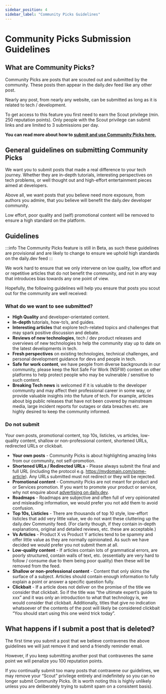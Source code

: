 ```yaml
---
sidebar_position: 4
sidebar_label: "Community Picks Guidelines"
---
```

# Community Picks Submission Guidelines

## What are Community Picks?
Community Picks are posts that are scouted out and submitted by the community. These posts then appear in the daily.dev feed like any other post.

Nearly any post, from nearly any website, can be submitted as long as it is related to tech / development.

To get access to this feature you first need to earn the Scout privilege (min. 250 reputation points). Only people with the Scout privilege can submit links and are limited to 3 submissions per day.

**You can read more about how to [submit and use Community Picks here.](https://docs.daily.dev/docs/key-features/community-picks)** 

## General guidelines on submitting Community Picks
We want you to submit posts that made a real difference to your tech journey. Whether they are in-depth tutorials, interesting perspectives on tech problems, or well thought out and high-effort entertainment pieces aimed at developers.

Above all, we want posts that you believe need more exposure, from authors you admire, that you believe will benefit the daily.dev developer community.

Low effort, poor quality and (self) promotional content will be removed to ensure a high standard on the platform.

## Guidelines
:::info
The Community Picks feature is still in Beta, as such these guidelines are provisional and are likely to change to ensure we uphold high standards on the daily.dev feed
:::

We work hard to ensure that we only intervene on low quality, low effort and or repetitive articles that do not benefit the community, and not in any way that introduces bias towards any one point of view.

Hopefully, the following guidelines will help you ensure that posts you scout out for the community are well received:

### What do we want to see submitted?

- **High Quality** and developer-orientated content. 
- **In-depth** tutorials, how-to’s, and guides.
- **Interesting articles** that explore tech-related topics and challenges that may spark positive discussion and debate.
- **Reviews of new technologies**, tech / dev product releases and overviews of new technologies to help the community stay up to date on the latest developments in tech.
- **Fresh perspectives** on existing technologies, technical challenges, and personal development guidance for devs and people in tech.
- **Safe for work content**, we have people from diverse backgrounds in our community, please keep the Not Safe For Work (NSFW) content on other platforms to help protect people who may be vulnerable / sensitive to such content.
- **Breaking Tech news** is welcomed if it is valuable to the developer community and may affect their professional career in some way, or provide valuable insights into the future of tech. For example, articles about big public releases that have not been covered by mainstream media, large incident reports for outages or data breaches etc. are highly desired to keep the community informed.


### Do not submit

Your own posts, promotional content, top 10s, listicles, vs articles, low-quality content, shallow or non-professional content, shortened URLs, redirected URLs or clickbait.

- **Your own posts** - Community Picks is about highlighting amazing links from our community, not self-promotion.
- **Shortened URLs / Redirected URLs** - Please always submit the final and full URL (including the protocol e.g. https://mydomain.com/some-article). Any URLs submitted must not redirect or they will be rejected.
- **Promotional content** - Community Picks are not meant for product and or Services promotion. If you want to promote your product or service, why not enquire about [advertising on daily.dev](https://promote.daily.dev/).
- **Roadmaps** - Roadmaps are subjective and often full of very opinionated and misleading information, we would prefer you not add them to avoid confusion. 
- **Top 10s, Listicles** - There are thousands of top 10 style, low-effort listicles that add very little value, we do not want these cluttering up the daily.dev Community feed. (For clarity though, if they contain in-depth explanations, original and detailed reviews, etc. these are acceptable.)
- **Vs Articles** - Product X vs Product Y articles tend to be spammy and offer little value as they are normally opinionated. As such we have decided we would prefer you not submit them at all.
- **Low-quality content** - If articles contain lots of grammatical errors, are poorly structured, contain walls of text, etc. (essentially are very hard to follow / consume due to them being poor quality) then these will be removed from the feed.
- **Shallow or non-professional content** - Content that only skims the surface of a subject. Articles should contain enough information to fully explain a point or answer a specific question fully. 
- **Clickbait** - If a article does not deliver on the promise of the title we consider that clickbait. So if the title was “the ultimate expert’s guide to xxx” and it was only an introduction to what that technology is, we would consider that clickbait. Additionally, titles that give no indication whatsoever of the contents of the post will likely be considered clickbait “You should start using this one weird trick today”.  

## What happens if I submit a post that is deleted?

The first time you submit a post that we believe contravenes the above guidelines we will just remove it and send a friendly reminder email.

However, if you keep submitting another post that contravenes the same point we will penalize you 100 reputation points.

If you continually submit too many posts that contravene our guidelines, we may remove your “Scout” privilege entirely and indefinitely so you can no longer submit Community Picks. (It is worth noting this is highly unlikely unless you are deliberately trying to submit spam on a consistent basis).

